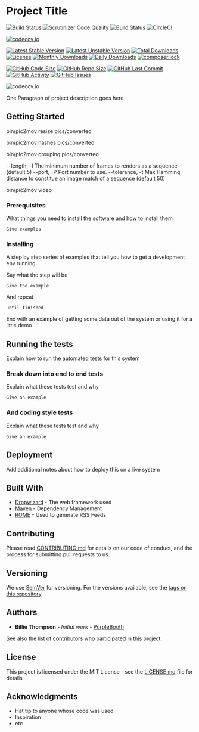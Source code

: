 # Project Title
[![Build Status](https://travis-ci.org/gordonbanderson/movies-from-pictures.svg?branch=IMPLEMENT_CARDS)](https://travis-ci.org/gordonbanderson/movies-from-pictures)
[![Scrutinizer Code Quality](https://scrutinizer-ci.com/g/gordonbanderson/movies-from-pictures/badges/quality-score.png?b=IMPLEMENT_CARDS)](https://scrutinizer-ci.com/g/gordonbanderson/movies-from-pictures/?branch=IMPLEMENT_CARDS)
[![Build Status](https://scrutinizer-ci.com/g/gordonbanderson/movies-from-pictures/badges/build.png?b=IMPLEMENT_CARDS)](https://scrutinizer-ci.com/g/gordonbanderson/movies-from-pictures/build-status/IMPLEMENT_CARDS)
[![CircleCI](https://circleci.com/gh/gordonbanderson/movies-from-pictures.svg?style=svg)](https://circleci.com/gh/gordonbanderson/movies-from-pictures)

[![codecov.io](https://codecov.io/github/gordonbanderson/movies-from-pictures/coverage.svg?branch=IMPLEMENT_CARDS)](https://codecov.io/github/gordonbanderson/movies-from-pictures?branch=IMPLEMENT_CARDS)


[![Latest Stable Version](https://poser.pugx.org/suilven/movies-from-pictures/version)](https://packagist.org/packages/suilven/movies-from-pictures)
[![Latest Unstable Version](https://poser.pugx.org/suilven/movies-from-pictures/v/unstable)](//packagist.org/packages/suilven/movies-from-pictures)
[![Total Downloads](https://poser.pugx.org/suilven/movies-from-pictures/downloads)](https://packagist.org/packages/suilven/movies-from-pictures)
[![License](https://poser.pugx.org/suilven/movies-from-pictures/license)](https://packagist.org/packages/suilven/movies-from-pictures)
[![Monthly Downloads](https://poser.pugx.org/suilven/movies-from-pictures/d/monthly)](https://packagist.org/packages/suilven/movies-from-pictures)
[![Daily Downloads](https://poser.pugx.org/suilven/movies-from-pictures/d/daily)](https://packagist.org/packages/suilven/movies-from-pictures)
[![composer.lock](https://poser.pugx.org/suilven/movies-from-pictures/composerlock)](https://packagist.org/packages/suilven/movies-from-pictures)

[![GitHub Code Size](https://img.shields.io/github/languages/code-size/gordonbanderson/movies-from-pictures)](https://github.com/gordonbanderson/movies-from-pictures)
[![GitHub Repo Size](https://img.shields.io/github/repo-size/gordonbanderson/movies-from-pictures)](https://github.com/gordonbanderson/movies-from-pictures)
[![GitHub Last Commit](https://img.shields.io/github/last-commit/gordonbanderson/movies-from-pictures)](https://github.com/gordonbanderson/movies-from-pictures)
[![GitHub Activity](https://img.shields.io/github/commit-activity/m/gordonbanderson/movies-from-pictures)](https://github.com/gordonbanderson/movies-from-pictures)
[![GitHub Issues](https://img.shields.io/github/issues/gordonbanderson/movies-from-pictures)](https://github.com/gordonbanderson/movies-from-pictures/issues)

![codecov.io](https://codecov.io/github/gordonbanderson/movies-from-pictures/branch.svg?branch=IMPLEMENT_CARDS)

One Paragraph of project description goes here

## Getting Started


bin/pic2mov resize pics/converted

bin/pic2mov hashes pics/converted


bin/pic2mov grouping pics/converted

  --length, -l      The minimum number of frames to renders as a sequence
                    (default 5)
  --port, -P        Port number to use.
  --tolerance, -t   Max Hamming distance to constitue an image match of a
                    sequence (default 50)



bin/pic2mov video


### Prerequisites

What things you need to install the software and how to install them

```
Give examples
```

### Installing

A step by step series of examples that tell you how to get a development env running

Say what the step will be

```
Give the example
```

And repeat

```
until finished
```

End with an example of getting some data out of the system or using it for a little demo

## Running the tests

Explain how to run the automated tests for this system

### Break down into end to end tests

Explain what these tests test and why

```
Give an example
```

### And coding style tests

Explain what these tests test and why

```
Give an example
```

## Deployment

Add additional notes about how to deploy this on a live system

## Built With

* [Dropwizard](http://www.dropwizard.io/1.0.2/docs/) - The web framework used
* [Maven](https://maven.apache.org/) - Dependency Management
* [ROME](https://rometools.github.io/rome/) - Used to generate RSS Feeds

## Contributing

Please read [CONTRIBUTING.md](https://gist.github.com/PurpleBooth/b24679402957c63ec426) for details on our code of conduct, and the process for submitting pull requests to us.

## Versioning

We use [SemVer](http://semver.org/) for versioning. For the versions available, see the [tags on this repository](https://github.com/your/project/tags). 

## Authors

* **Billie Thompson** - *Initial work* - [PurpleBooth](https://github.com/PurpleBooth)

See also the list of [contributors](https://github.com/your/project/contributors) who participated in this project.

## License

This project is licensed under the MIT License - see the [LICENSE.md](LICENSE.md) file for details

## Acknowledgments

* Hat tip to anyone whose code was used
* Inspiration
* etc

